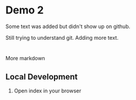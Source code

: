 # Demo 2

Some text was added but didn't show up on github.

Still trying to understand git.
Adding more text.
# 

More markdown

## Local Development

1. Open index in your browser